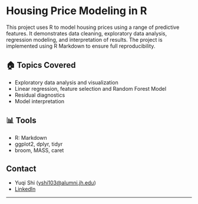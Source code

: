 # Housing Price Modeling in R

This project uses R to model housing prices using a range of predictive features. It demonstrates data cleaning, exploratory data analysis, regression modeling, and interpretation of results.
The project is implemented using R Markdown to ensure full reproducibility.

## 🏠 Topics Covered

- Exploratory data analysis and visualization
- Linear regression, feature selection and Random Forest Model
- Residual diagnostics
- Model interpretation

## 📊 Tools

- R: Markdown
- ggplot2, dplyr, tidyr
- broom, MASS, caret

##  Contact

- Yuqi Shi ([yshi103@alumni.jh.edu](mailto\:yshi103@alumni.jh.edu))
- [LinkedIn](https://www.linkedin.com/in/yuqi-shi-3728a5200/)

---

